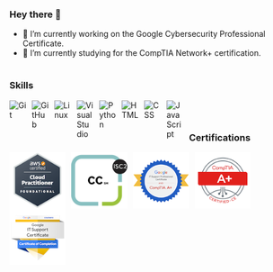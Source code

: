 ### Hey there 👋

- 🔭 I’m currently working on the Google Cybersecurity Professional Certificate.
- 🌱 I’m currently studying for the CompTIA Network+ certification.

#
### Skills
<img align="left" alt="Git" width="30px" style="padding-right:10px;" src="https://cdn.jsdelivr.net/gh/devicons/devicon/icons/git/git-original.svg" />
<img align="left" alt="GitHub" width="30px" style="padding-right:10px;" src="https://cdn.jsdelivr.net/gh/devicons/devicon/icons/github/github-original.svg" />
<img align="left" alt="Linux" width="30px" style="padding-right:10px;" 
src="https://cdn.jsdelivr.net/gh/devicons/devicon/icons/linux/linux-original.svg" />
<img align="left" alt="VisualStudio" width="30px" style="padding-right:10px;"
src="https://cdn.jsdelivr.net/gh/devicons/devicon/icons/visualstudio/visualstudio-plain.svg" />
<img align="left" alt="Python" width="30px" style="padding-right:10px;" src="https://cdn.jsdelivr.net/gh/devicons/devicon/icons/python/python-plain.svg" />
<img align="left" alt="HTML" width="30px" style="padding-right:10px;" src="https://cdn.jsdelivr.net/gh/devicons/devicon/icons/html5/html5-plain.svg" />
<img align="left" alt="CSS" width="30px" style="padding-right:10px;" src="https://cdn.jsdelivr.net/gh/devicons/devicon/icons/css3/css3-plain.svg" />
<img align="left" alt="JavaScript" width="30px" style="padding-right:10px;" src="https://cdn.jsdelivr.net/gh/devicons/devicon/icons/javascript/javascript-plain.svg" />
<!--
<img align="left" alt="React" width="30px" style="padding-right:10px;" src="https://cdn.jsdelivr.net/gh/devicons/devicon/icons/react/react-original.svg" />
<img align="left" alt="NodeJS" width="30px" style="padding-right:10px;" src="https://cdn.jsdelivr.net/gh/devicons/devicon/icons/nodejs/nodejs-original.svg" />
-->
<br>

#
### Certifications
<a href="https://www.credly.com/badges/b6aadd2c-3048-441d-aa6c-99a459aea1e7/" target="_blank"><img align="left" alt="Git" height="100px" style="padding-right:10px;" src="https://github.com/ChristopherJack/certifications/blob/main/aws-certified-cloud-practitioner.png" /></a>
<a href="https://www.credly.com/badges/72f892bc-ef2a-404d-b79c-d7df974c3bc7/" target="_blank"><img align="left" alt="Git" height="100px" style="padding-right:10px;" src="https://github.com/ChristopherJack/certifications/blob/main/certified-in-cybersecurity-cc.png" /></a>
<a href="https://www.credly.com/badges/76c90b18-94b8-4119-956c-a3da451f43d1/" target="_blank"><img align="left" alt="Git" height="100px" style="padding-right:10px;" src="https://github.com/ChristopherJack/certifications/blob/main/google-comptia-dual-credential.png" /></a>
<a href="https://www.credly.com/badges/074f3482-17bd-4e52-9768-af0665c9c21e/" target="_blank"><img align="left" alt="Git" height="100px" style="padding-right:10px;" src="https://github.com/ChristopherJack/certifications/blob/main/comptia-a-ce-certification.png" /></a>
<a href="https://www.credly.com/badges/a9953131-ea36-46a8-893f-5548d69d2000/" target="_blank"><img align="left" alt="Git" height="100px" style="padding-right:10px;" src="https://github.com/ChristopherJack/certifications/blob/main/google-it-support-professional-certificate.1.png" /></a>

<br>

#
<!--
[![Christopher's GitHub stats-Dark](https://github-readme-stats.vercel.app/api?username=christopherjack&show_icons=true&theme=dark#gh-dark-mode-only)](https://github.com/christopherjack/github-readme-stats#gh-dark-mode-only)
[![Christopher's GitHub stats-Light](https://github-readme-stats.vercel.app/api?username=christopherjack&show_icons=true&theme=default#gh-light-mode-only)](https://github.com/christopherjack/github-readme-stats#gh-light-mode-only)
-->
#


